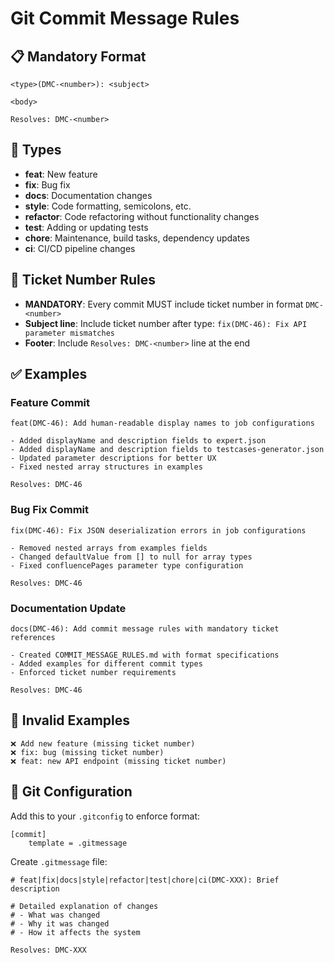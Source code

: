 # Git Commit Message Rules

## 📋 **Mandatory Format**
```
<type>(DMC-<number>): <subject>

<body>

Resolves: DMC-<number>
```

## 🎯 **Types**
- **feat**: New feature
- **fix**: Bug fix  
- **docs**: Documentation changes
- **style**: Code formatting, semicolons, etc.
- **refactor**: Code refactoring without functionality changes
- **test**: Adding or updating tests
- **chore**: Maintenance, build tasks, dependency updates
- **ci**: CI/CD pipeline changes

## 🔢 **Ticket Number Rules**
- **MANDATORY**: Every commit MUST include ticket number in format `DMC-<number>`
- **Subject line**: Include ticket number after type: `fix(DMC-46): Fix API parameter mismatches`
- **Footer**: Include `Resolves: DMC-<number>` line at the end

## ✅ **Examples**

### Feature Commit
```
feat(DMC-46): Add human-readable display names to job configurations

- Added displayName and description fields to expert.json
- Added displayName and description fields to testcases-generator.json  
- Updated parameter descriptions for better UX
- Fixed nested array structures in examples

Resolves: DMC-46
```

### Bug Fix Commit
```
fix(DMC-46): Fix JSON deserialization errors in job configurations

- Removed nested arrays from examples fields
- Changed defaultValue from [] to null for array types
- Fixed confluencePages parameter type configuration

Resolves: DMC-46
```

### Documentation Update
```
docs(DMC-46): Add commit message rules with mandatory ticket references

- Created COMMIT_MESSAGE_RULES.md with format specifications
- Added examples for different commit types
- Enforced ticket number requirements

Resolves: DMC-46
```

## 🚫 **Invalid Examples**
```
❌ Add new feature (missing ticket number)
❌ fix: bug (missing ticket number)
❌ feat: new API endpoint (missing ticket number)
```

## 🔧 **Git Configuration**
Add this to your `.gitconfig` to enforce format:
```
[commit]
    template = .gitmessage
```

Create `.gitmessage` file:
```
# feat|fix|docs|style|refactor|test|chore|ci(DMC-XXX): Brief description

# Detailed explanation of changes
# - What was changed
# - Why it was changed
# - How it affects the system

Resolves: DMC-XXX
``` 